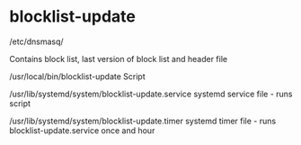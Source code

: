 # blocklist-update

/etc/dnsmasq/

  Contains block list, last version of block list and header file

/usr/local/bin/blocklist-update
  Script

/usr/lib/systemd/system/blocklist-update.service
  systemd service file - runs script

/usr/lib/systemd/system/blocklist-update.timer
  systemd timer file - runs blocklist-update.service once and hour
